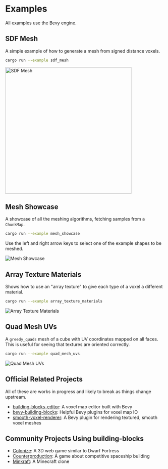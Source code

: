 # Examples

All examples use the Bevy engine.

## SDF Mesh

A simple example of how to generate a mesh from signed distance voxels.

```sh
cargo run --example sdf_mesh
```

<img src="examples/screenshots/sdf_mesh.png" alt="SDF Mesh" width="400">

## Mesh Showcase

A showcase of all the meshing algorithms, fetching samples from a `ChunkMap`.

```sh
cargo run --example mesh_showcase
```

Use the left and right arrow keys to select one of the example shapes to be meshed.

![Mesh Showcase](examples/screenshots/mesh_showcase.png)

## Array Texture Materials

Shows how to use an "array texture" to give each type of a voxel a different material.

```sh
cargo run --example array_texture_materials
```

![Array Texture Materials](examples/screenshots/mesh_showcase.png)

## Quad Mesh UVs

A `greedy_quads` mesh of a cube with UV coordinates mapped on all faces. This is useful for seeing that textures are oriented
correctly.

```sh
cargo run --example quad_mesh_uvs
```

![Quad Mesh UVs](examples/screenshots/quad_mesh_uvs.png)

## Official Related Projects

All of these are works in progress and likely to break as things change upstream.

- [building-blocks-editor](https://github.com/bonsairobo/building-blocks-editor): A voxel map editor built with Bevy
- [bevy-building-blocks](https://github.com/bonsairobo/bevy-building-blocks): Helpful Bevy plugins for voxel map IO
- [smooth-voxel-renderer](https://github.com/bonsairobo/smooth-voxel-renderer): A Bevy plugin for rendering textured, smooth voxel meshes

## Community Projects Using building-blocks

- [Colonize](https://github.com/indiv0/colonize): A 3D web game similar to Dwarf Fortress
- [Counterproduction](https://github.com/Counterproduction-game/Counterproduction): A game about competitive spaceship building
- [Minkraft](https://github.com/superdump/minkraft): A Minecraft clone
